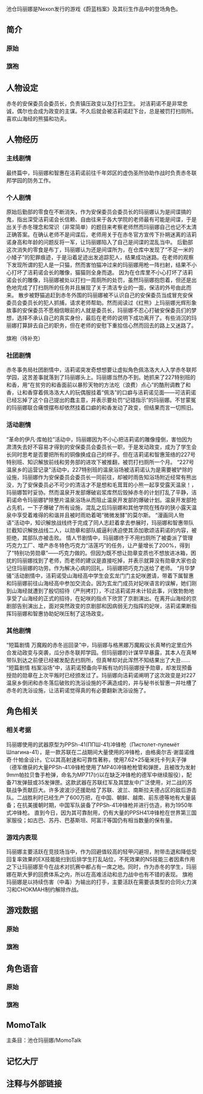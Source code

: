 池仓玛丽娜是Nexon发行的游戏《蔚蓝档案》及其衍生作品中的登场角色。

## 简介

### 原始

### 旗袍

## 人物设定
赤冬的安保委员会委员长，负责镇压政变以及打扫卫生。
对洁莉诺不是非常忠诚，偶尔也会成为政变的主谋。不久后就会被洁莉诺赶下台，总是被罚打扫厕所。
喜欢山海经的熊猫和功夫。

## 人物经历

### 主线剧情
最终篇中，玛丽娜和智惠在洁莉诺前往千年郊区的虚伪圣所协助作战时负责赤冬联邦学园的防务工作。

### 个人剧情
原始后勤部的零食在不断消失，作为安保委员会委员长的玛丽娜认为是间谍搞的鬼，指出深受洁莉诺会长信赖、自由往来于各大学院的老师最有可能是间谍，于是出关于赤冬理念和常识（非常简单）的题目来考察老师然而玛丽娜自己也记不太清正确答案。在确认老师不是间谍后，老师用关于在赤冬官方宣传下扑朔迷离的洁莉诺身高和年龄的问题反将一军，让玛丽娜陷入了自己是间谍的混乱当中。
后勤部这次消失的零食是布丁，玛丽娜认为还是间谍所为，在仓库中发现了“不足一米的小矮子”的犯罪痕迹，于是沿着足迹出发追踪犯人，结果成功迷路。在老师的观察下发现所谓的犯人是一只猫，然而害怕猫冲过来的玛丽娜用枪一阵扫射，结果不小心打坏了洁莉诺会长的雕像，猫猫则全身而退。
因为在仓库里不小心打坏了洁莉诺会长的雕像，玛丽娜被处以打扫一周厕所的处罚，虽然玛丽娜抱怨着，但还是出色地完成了打扫厕所的任务并且展现了关于清洁专业的一面，保洁的外号由此而来。
散步被野猫追赶到赤冬外围的玛丽娜被不认识自己的安保委员当成冒充安保委员会委员长的犯人抓捕，请求老师帮助。然而阅读过《红熊》上玛丽娜光辉形象故事的安保委员不愿相信眼前的人就是委员长，玛丽娜不忍心打破安保委员们的梦想，选择不承认自己的真实身份，最后在老师的说明下成功离开了。有些消沉的玛丽娜打算辞去自己的职务，但在老师的安慰下重拾信心然而回去的路上又迷路了。

旗袍（待补充）

### 社团剧情
赤冬事务局社团剧情中，洁莉诺突发奇想想要让虚拟角色佩洛洛大人入学赤冬联邦学园，这苦差事就落到了玛丽娜头上。玛丽娜当然办不到。她抓来了227特别班的和香，用“在贫穷的和香面前以暴殄天物的方法吃（浪费）点心”的酷刑调教了和香，让和香穿着佩洛洛大人的玩偶服挂着“佩洛”的口癖与洁莉诺见面——可洁莉诺已经忘掉了这个自己提出的蠢主意，并表示要处罚“记错指示”的玛丽娜。不甘蒙冤的玛丽娜联合痛恨摆布却依然挂着口癖的和香发动了政变，但结果而言一切照旧。

### 活动剧情
“革命的伊凡·库帕拉”活动中，玛丽娜因为不小心把洁莉诺的雕像撞倒，害怕因为肃清失去好不容易才得到的安保委员会委员长一职，于是发动政变，成为了学生会长同时思考是否要把所有的铜像换成自己的样子。但在洁莉诺和智惠笼络的227号特别班、知识解放前线和劳务部的进攻下被推翻，被罚打扫厕所一个月。
“227号温泉乡的运营记录”活动中，227特别班的温泉浴场被洁莉诺认为是需要被铲除的设施，玛丽娜作为安保委员会委员长一同前往，却被时雨告知浴场附近经常有熊出没，为了安保委员必不可少的清洁才不是想和毛茸茸的小熊一起享受露天温泉！，玛丽娜暂时妥协。然而温泉开发部爆破岩浆库然后毁掉赤冬的计划打乱了平静，洁莉诺命令玛丽娜铲除整片温泉浴场从而阻止温泉开发部的爆破计划。温泉开发部抢占先机，一下子爆破了所有设施，混乱之后玛丽娜和其他学院在残存的狭小露天温泉中享受着难得的和谐并且被时雨劝着喝“微微发酵”的莫尔斯。
“漫画同人物语”活动中，知识解放战线终于完成了同人志赶着拿去参展时，玛丽娜和智惠带队拦截知识解放战线二人，以勋章和部队威逼利诱迫使其添加歌颂洁莉诺的内容，被拒绝，其部队亦被击败。
情人节剧情中，玛丽娜终于不用扫厕所了被委派了管理巧克力工厂、增产赤冬特色巧克力“洁莲巧”的任务，让产量增长了200%，得到了“特别功劳勋章”——巧克力做的。但因为既不想让勋章变质也不想放进冰箱，困扰的玛丽娜找到了老师，而老师的建议是直接吃掉，并表示就算没有勋章大家也会记住玛丽娜的功劳。作为解决心病的回礼，玛丽娜把巧克力送给了老师。
“月华梦骚”活动剧情中，洁莉诺受山海经高中学生会玄龙门门主妃咲邀请，带着下属智惠和玛丽娜前往山海经高中参加交流会。因为玄龙门成员对妃咲语言的误解，她们刚到山海经就遭到了殷切招待（严刑拷打），不过洁莉诺并未计较此事，兴致勃勃地享受了山海经的正式的招待，在妃咲的指点下欣赏了京剧演出。在离开山海经的京剧部告别演出上，面对突然政变的京剧部和因病弱无力指挥的妃咲，洁莉诺果断指挥玛丽娜和智惠协助妃咲压制了这场政变。

### 其他剧情
“短篇剧情 万魔殿的赤冬巡回录”中，玛丽娜与格黑娜万魔殿议长真琴约定里应外合发动政变与突袭，瓜分赤冬联邦学园。但玛丽娜的计谋早早暴露，其本人在真琴带队到达之前便已经被发配去扫厕所，但真琴却对此浑然不知结果出了大丑……
“短篇剧情 档案浴场”中，洁莉诺预备向平叛有功的玛丽娜授予勋章，却发现预备授勋的勋章在上次平叛时已经颁发过了。玛丽娜向洁莉诺阐明了这次政变是对227温泉乡倒闭和赤冬落后破败的洗浴设施的不满造成的，并与秘书长智惠一并吐槽了赤冬的洗浴设施，让洁莉诺觉得真的有必要翻新洗浴设施了。

## 角色相关

### 相关考据
玛丽娜使用的武器原型为PPSh-41(ППШ-41)冲锋枪（Пистолет-пулемёт Шпагина-41），是一款苏联在二战期间大量使用的冲锋枪，由格奥尔吉·谢苗诺维奇·什帕金设计。它以其高射速和可靠性著称，使用7.62×25毫米托卡列夫子弹（德军缴获的大量PPSh-41冲锋枪使用了MP40冲锋枪枪管和弹匣，且被改为发射9mm帕拉贝鲁手枪弹，命名为MP717(r)以在缺乏冲锋枪的德军中继续服役），配备71发弹鼓或35发弹匣。这款武器在苏联红军及其盟友中广泛使用，对二战的苏联战争贡献巨大。许多波波沙还援助给了苏联、波兰、南斯拉夫德占区的敌后游击队。二战胜利时已经生产了600万把，在中国、朝鲜、越南、前东德等地有大量装备；在抗美援朝时期，中国军队装备了PPSh-41冲锋枪并进行仿造，称为1950年式冲锋枪。
直到今日，因为其可靠耐用，仍有大量的PPSH41冲锋枪在世界第三国家服役；如古巴、苏丹、巴基斯坦、阿富汗等国仍有相当数量的保有量。

### 游戏内表现
玛丽娜主要活跃在竞技场当中，作为回避值较高的轻甲闪避坦，附带击退和降低受回复率效果的EX技能能扫到后排学生打乱站位，不死效果的NS技能三者因素作用之下让玛丽娜至今在战术对抗赛中都占有一席之地。同时，作为赤冬的学生，玛丽娜在斯大萝的回费体系之内，所以在高难活动和总力战中也有不错的表现。
旗袍玛丽娜是以持续伤害（中毒）为输出的打手，主要活跃在需要该类型的合同火力演习和CHOKMAH制约解除作战。

## 游戏数据

### 原始

### 旗袍

## 角色语音

### 原始

### 旗袍

## MomoTalk
主条目：池仓玛丽娜/MomoTalk

## 记忆大厅

		

## 注释与外部链接